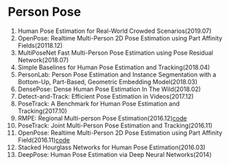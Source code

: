 # Person Pose



1. Human Pose Estimation for Real-World Crowded Scenarios(2019.07)
2. OpenPose: Realtime Multi-Person 2D Pose Estimation using Part Affinity Fields(20118.12)
3. MultiPoseNet Fast Multi-Person Pose Estimation using Pose Residual Network(2018.07)
4. Simple Baselines for Human Pose Estimation and Tracking(2018.04)
5. PersonLab: Person Pose Estimation and Instance Segmentation with a Bottom-Up, Part-Based, Geometric Embedding Model(2018.03)
6. DensePose: Dense Human Pose Estimation In The Wild(2018.02)
7. Detect-and-Track: Efficient Pose Estimation in Videos(2017.12)
8. PoseTrack: A Benchmark for Human Pose Estimation and Tracking(2017.10)
9. RMPE: Regional Multi-person Pose Estimation(2016.12)[code](https://github.com/MVIG-SJTU/AlphaPose)
10. PoseTrack: Joint Multi-Person Pose Estimation and Tracking(2016.11)
11. OpenPose: Realtime Multi-Person 2D Pose Estimation using Part Affinity Field(2016.11)[code](https://github.com/CMU-Perceptual-Computing-Lab/openpose)  
12. Stacked Hourglass Networks for Human Pose Estimation(2016.03)
13. DeepPose: Human Pose Estimation via Deep Neural Networks(2014)  



